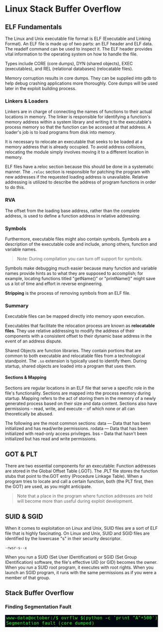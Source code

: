 # Linux Stack Buffer Overflow

## ELF Fundamentals

The Linux and Unix executable file format is ELF \(Executable and Linking Format\). An ELF file is made up of two parts: an ELF header and ELF data. The readelf command can be used to inspect it. The ELF header provides vital information to the operating system on how to handle the file.

Types include CORE \(core dumps\), DYN \(shared objects\), EXEC \(executables\), and REL \(relational databases\) \(relocatable files\).

Memory corruption results in core dumps. They can be supplied into gdb to help debug crashing applications more thoroughly. Core dumps will be used later in the exploit building process.

### Linkers & Loaders

Linkers are in charge of connecting the names of functions to their actual locations in memory. The linker is responsible for identifying a function's memory address within a system library and writing it to the executable's process memory so that the function can be accessed at that address. A loader's job is to load programs from disk into memory.

It is necessary to relocate an executable that seeks to be loaded at a memory address that is already occupied. To avoid address collisions, relocating the module simply involves moving it to a different location in memory.

ELF files have a.reloc section because this should be done in a systematic manner. The `.reloc` section is responsible for patching the program with new addresses if the requested loading address is unavailable. Relative addressing is utilized to describe the address of program functions in order to do this.

### RVA

The offset from the loading base address, rather than the complete address, is used to define a function address in relative addressing.

### Symbols

Furthermore, executable files might also contain symbols. Symbols are a description of the executable code and include, among others, function and variable names.

> Note: During compilation you can turn off support for symbols.

Symbols make debugging much easier because many function and variable names provide hints as to what they are supposed to accomplish; for example, locating functions titled "getName\(\)" or "printName\(\)" might save us a lot of time and effort in reverse engineering.

**Stripping** is the process of removing symbols from an ELF file.

### Summary

Executable files can be mapped directly into memory upon execution.

Executables that facilitate the relocation process are known as **relocatable files**. They use relative addressing to modify the address of their components with a consistent offset to their dynamic base address in the event of an address dispute.

Shared Objects are function libraries. They contain portions that are common to both executable and relocatable files from a technological standpoint. The `.so` extension is typically used to identify them. During startup, shared objects are loaded into a program that uses them.

#### Sections & Mapping

Sections are regular locations in an ELF file that serve a specific role in the file's functionality. Sections are mapped into the process memory during startup. Mapping refers to the act of storing them in the memory of a newly generated process based on their size and data content. Sections also have permissions – read, write, and execute – of which none or all can theoretically be abused.

The following are the most common sections: data — Data that has been initialized and has read/write permissions. rodata — Data that has been initialized with read-only access privileges. bss – Data that hasn't been initialized but has read and write permissions.

## GOT & PLT

There are two essential components for an executable: Function addresses are stored in the Global Offset Table \(.GOT\). The .PLT file stores the function stubs that point to the.GOT entry \(Procedure Linkage Table\). When a program tries to locate and call a certain function, both \(the PLT first, then the GOT\) are used, as you might anticipate.

> Note that a place in the program where function addresses are held will become more than useful during exploit development.

## SUID & SGID

When it comes to exploitation on Linux and Unix, SUID files are a sort of ELF file that is highly fascinating. On Linux and Unix, SUID and SGID files are identified by the lowercase "s" in their security descriptor.

```text
-rwsr-s--x
```

When you run a SUID \(Set User IDentification\) or SGID \(Set Group IDentification\) software, the file's effective UID \(or GID\) becomes the owner. When you run a SUID root program, it executes with root rights. When you launch an SGID program, it runs with the same permissions as if you were a member of that group.

## Stack Buffer Overflow

### Finding Segmentation Fault

![500 A&apos;s in the overflw binary](../.gitbook/assets/image%20%2811%29.png)





